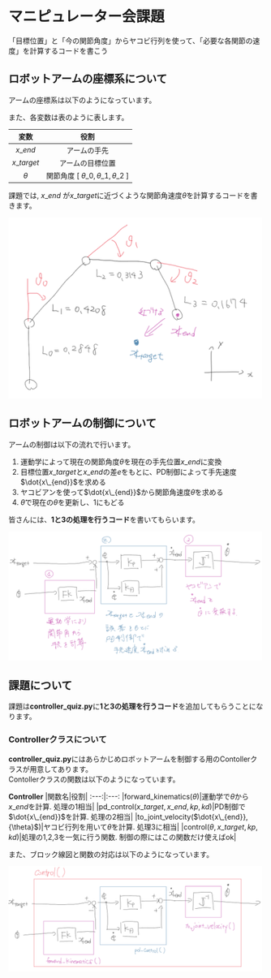 # マニピュレーター会課題

「目標位置」と「今の関節角度」からヤコビ行列を使って、「必要な各関節の速度」を計算するコードを書こう

## ロボットアームの座標系について

アームの座標系は以下のようになっています。

また、各変数は表のように表します。

|変数|役割|
:---:|:---:
|$x\_{end}$|アームの手先|
|$x\_{target}$|アームの目標位置|
|${\theta}$|関節角度 [ ${\theta}\_{0} , {\theta}\_{1} , {\theta}\_{2}$ ] |

課題では, $x\_{end}$ が$x\_{target}$に近づくような関節角速度$\dot{\theta}$を計算するコードを書きます。

<img src="imgs/arm_constraints.png" width=500>


## ロボットアームの制御について

アームの制御は以下の流れで行います。

1. 運動学によって現在の関節角度${\theta}$を現在の手先位置$x\_{end}$に変換
1. 目標位置$x\_{target}$と$x\_{end}$の差${e}$をもとに、PD制御によって手先速度$\dot{x\_{end}}$を求める
1. ヤコビアンを使って$\dot{x\_{end}}$から関節角速度$\dot{\theta}$を求める
1. $\dot{\theta}$で現在の${\theta}$を更新し、1にもどる

皆さんには、**1と3の処理を行うコード**を書いてもらいます。

<img src="imgs/block_fig1.png" width=500>


## 課題について

課題は**controller\_quiz.py**に**1と3の処理を行うコード**を追加してもらうことになります。


### Controllerクラスについて

**controller\_quiz.py**にはあらかじめロボットアームを制御する用のContollerクラスが用意してあります。  
Contollerクラスの関数は以下のようになっています。

**Controller**
|関数名|役割|
:---:|:---:
|forward\_kinematics(${\theta}$)|運動学で${\theta}$から$x\_{end}$を計算. 処理の1相当|
|pd\_control($x\_{target},x\_{end},kp,kd$)|PD制御で$\dot{x\_{end}}$を計算. 処理の2相当|
|to\_joint\_velocity($\dot{x\_{end}}, {\theta}$)|ヤコビ行列を用いて$\dot{\theta}$を計算. 処理3に相当|
|control(${\theta},x\_{target},kp,kd$)|処理の1,2,3を一気に行う関数. 制御の際にはこの関数だけ使えばok|

また、ブロック線図と関数の対応は以下のようになっています。

<img src="imgs/block_fig.png" width=500>

